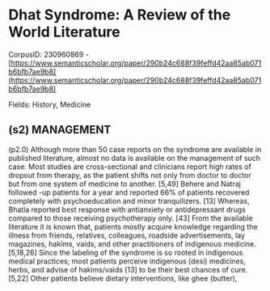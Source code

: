 # Dhat Syndrome: A Review of the World Literature

CorpusID: 230960869 - [https://www.semanticscholar.org/paper/290b24c688f39feffd42aa85ab071b6bfb7ae9b8](https://www.semanticscholar.org/paper/290b24c688f39feffd42aa85ab071b6bfb7ae9b8)

Fields: History, Medicine

## (s2) MANAGEMENT
(p2.0) Although more than 50 case reports on the syndrome are available in published literature, almost no data is available on the management of such case. Most studies are cross-sectional and clinicians report high rates of dropout from therapy, as the patient shifts not only from doctor to doctor but from one system of medicine to another. [5,49] Behere and Natraj followed -up patients for a year and reported 66% of patients recovered completely with psychoeducation and minor tranquilizers. [13] Whereas, Bhatia reported best response with antianxiety or antidepressant drugs compared to those receiving psychotherapy only. [43] From the available literature it is known that, patients mostly acquire knowledge regarding the illness from friends, relatives, colleagues, roadside advertisements, lay magazines, hakims, vaids, and other practitioners of indigenous medicine. [5,18,26] Since the labeling of the syndrome is so rooted in indigenous medical practices; most patients perceive indigenous (desi) medicines, herbs, and advise of hakims/vaids [13] to be their best chances of cure. [5,22] Other patients believe dietary interventions, like ghee (butter),
